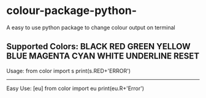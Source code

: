 # colour-package-python-
A easy to use python package to change colour  output on terminal



Supported Colors:
    BLACK 
    RED 
    GREEN 
    YELLOW 
    BLUE 
    MAGENTA 
    CYAN 
    WHITE 
    UNDERLINE
    RESET 
------------------------------------------

Usage:
from color import s
print(s.RED+'ERROR')


----------------------------------------
Easy Use: [eu]
from color import eu
print(eu.R+'Error')

